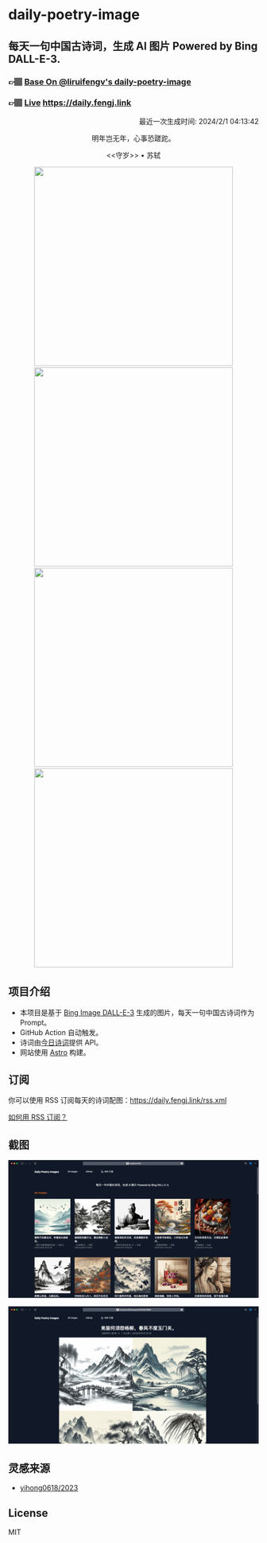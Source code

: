 
# daily-poetry-image

## 每天一句中国古诗词，生成 AI 图片 Powered by Bing DALL-E-3.

### 👉🏽 [Base On @liruifengv's daily-poetry-image](https://github.com/liruifengv/daily-poetry-image)

### 👉🏽 [Live](https://daily.fengj.link) https://daily.fengj.link

<p align="right">
  最近一次生成时间: 2024/2/1 04:13:42
</p>
<p align="center">
明年岂无年，心事恐蹉跎。
</p>
<p align="center">
<<守岁>> • 苏轼
</p>
<p align="center">
<img src="https://tse3.mm.bing.net/th/id/OIG4.4KxRQiD_p360L9A8lafe" height="400" width="400" />
<img src="https://tse3.mm.bing.net/th/id/OIG4.vjbjDTgP_y88zjpMczmu" height="400" width="400" />
<img src="https://tse4.mm.bing.net/th/id/OIG4.L_Pz0yZf4lvUYKPRolNV" height="400" width="400" />
<img src="https://tse4.mm.bing.net/th/id/OIG4.yuZZYhBV8hYRJw26X2dY" height="400" width="400" />
</p>

## 项目介绍

-   本项目是基于 [Bing Image DALL-E-3](https://www.bing.com/images/create) 生成的图片，每天一句中国古诗词作为 Prompt。
-   GitHub Action 自动触发。
-   诗词由[今日诗词](https://www.jinrishici.com/)提供 API。
-   网站使用 [Astro](https://astro.build) 构建。

## 订阅

你可以使用 RSS 订阅每天的诗词配图：https://daily.fengj.link/rss.xml

[如何用 RSS 订阅？](https://zhuanlan.zhihu.com/p/55026716)

## 截图

![图片列表](./screenshots/Snipaste_2023-12-28_21-00-26.png)

![图片详情](./screenshots/Snipaste_2023-12-28_21-00-53.png)

## 灵感来源

-   [yihong0618/2023](https://github.com/yihong0618/2023)

## License

MIT
